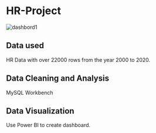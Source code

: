 # HR-Project
![dashbord1](E:/数据分析/projects/HR-Dashboard-MySQL-PowerBI-main/HR-Dashboard-MySQL-PowerBI-main/我做的.png)
## Data used
HR Data with over 22000 rows from the year 2000 to 2020.
## Data Cleaning and Analysis
MySQL Workbench
## Data Visualization
Use Power BI to create dashboard.


